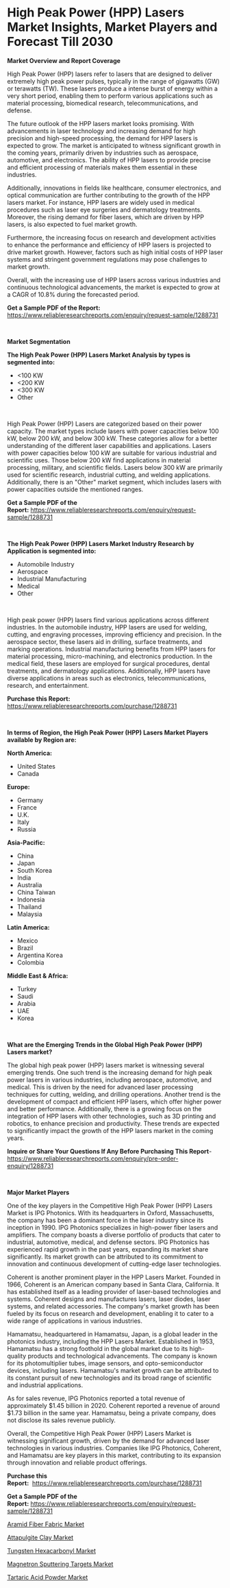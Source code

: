 <p><h1>High Peak Power (HPP) Lasers Market Insights, Market Players and Forecast Till 2030</h1></p><p><strong>Market Overview and Report Coverage</strong></p>
<p><p>High Peak Power (HPP) lasers refer to lasers that are designed to deliver extremely high peak power pulses, typically in the range of gigawatts (GW) or terawatts (TW). These lasers produce a intense burst of energy within a very short period, enabling them to perform various applications such as material processing, biomedical research, telecommunications, and defense.</p><p>The future outlook of the HPP lasers market looks promising. With advancements in laser technology and increasing demand for high precision and high-speed processing, the demand for HPP lasers is expected to grow. The market is anticipated to witness significant growth in the coming years, primarily driven by industries such as aerospace, automotive, and electronics. The ability of HPP lasers to provide precise and efficient processing of materials makes them essential in these industries.</p><p>Additionally, innovations in fields like healthcare, consumer electronics, and optical communication are further contributing to the growth of the HPP lasers market. For instance, HPP lasers are widely used in medical procedures such as laser eye surgeries and dermatology treatments. Moreover, the rising demand for fiber lasers, which are driven by HPP lasers, is also expected to fuel market growth.</p><p>Furthermore, the increasing focus on research and development activities to enhance the performance and efficiency of HPP lasers is projected to drive market growth. However, factors such as high initial costs of HPP laser systems and stringent government regulations may pose challenges to market growth.</p><p>Overall, with the increasing use of HPP lasers across various industries and continuous technological advancements, the market is expected to grow at a CAGR of 10.8% during the forecasted period.</p></p>
<p><strong>Get a Sample PDF of the Report:</strong> <a href="https://www.reliableresearchreports.com/enquiry/request-sample/1288731">https://www.reliableresearchreports.com/enquiry/request-sample/1288731</a></p>
<p>&nbsp;</p>
<p><strong>Market Segmentation</strong></p>
<p><strong>The High Peak Power (HPP) Lasers Market Analysis by types is segmented into:</strong></p>
<p><ul><li><100 KW</li><li><200 KW</li><li><300 KW</li><li>Other</li></ul></p>
<p>&nbsp;</p>
<p><p>High Peak Power (HPP) Lasers are categorized based on their power capacity. The market types include lasers with power capacities below 100 kW, below 200 kW, and below 300 kW. These categories allow for a better understanding of the different laser capabilities and applications. Lasers with power capacities below 100 kW are suitable for various industrial and scientific uses. Those below 200 kW find applications in material processing, military, and scientific fields. Lasers below 300 kW are primarily used for scientific research, industrial cutting, and welding applications. Additionally, there is an "Other" market segment, which includes lasers with power capacities outside the mentioned ranges.</p></p>
<p><strong>Get a Sample PDF of the Report:</strong>&nbsp;<a href="https://www.reliableresearchreports.com/enquiry/request-sample/1288731">https://www.reliableresearchreports.com/enquiry/request-sample/1288731</a></p>
<p>&nbsp;</p>
<p><strong>The High Peak Power (HPP) Lasers Market Industry Research by Application is segmented into:</strong></p>
<p><ul><li>Automobile Industry</li><li>Aerospace</li><li>Industrial Manufacturing</li><li>Medical</li><li>Other</li></ul></p>
<p>&nbsp;</p>
<p><p>High peak power (HPP) lasers find various applications across different industries. In the automobile industry, HPP lasers are used for welding, cutting, and engraving processes, improving efficiency and precision. In the aerospace sector, these lasers aid in drilling, surface treatments, and marking operations. Industrial manufacturing benefits from HPP lasers for material processing, micro-machining, and electronics production. In the medical field, these lasers are employed for surgical procedures, dental treatments, and dermatology applications. Additionally, HPP lasers have diverse applications in areas such as electronics, telecommunications, research, and entertainment.</p></p>
<p><strong>Purchase this Report:</strong>&nbsp; <a href="https://www.reliableresearchreports.com/purchase/1288731">https://www.reliableresearchreports.com/purchase/1288731</a></p>
<p>&nbsp;</p>
<p><strong>In terms of Region, the High Peak Power (HPP) Lasers Market Players available by Region are:</strong></p>
<p>
    <p> <strong> North America: </strong>
        <ul>
            <li>United States</li>
            <li>Canada</li>
        </ul>
        </p> 
    <p> <strong> Europe: </strong>
        <ul>
            <li>Germany</li>
            <li>France</li>
            <li>U.K.</li>
            <li>Italy</li>
            <li>Russia</li>
        </ul>
        </p> 
    <p> <strong> Asia-Pacific: </strong>
        <ul>
            <li>China</li>
            <li>Japan</li>
            <li>South Korea</li>
            <li>India</li>
            <li>Australia</li>
            <li>China Taiwan</li>
            <li>Indonesia</li>
            <li>Thailand</li>
            <li>Malaysia</li>
        </ul>
        </p> 
    <p> <strong> Latin America: </strong>
        <ul>
            <li>Mexico</li>
            <li>Brazil</li>
            <li>Argentina Korea</li>
            <li>Colombia</li>
        </ul>
        </p> 
    <p> <strong> Middle East & Africa: </strong>
        <ul>
            <li>Turkey</li>
            <li>Saudi</li>
            <li>Arabia</li>
            <li>UAE</li>
            <li>Korea</li>
        </ul>
    </p>
    </p>
<p>&nbsp;</p>
<p><strong>What are the Emerging Trends in the Global High Peak Power (HPP) Lasers market?</strong></p>
<p><p>The global high peak power (HPP) lasers market is witnessing several emerging trends. One such trend is the increasing demand for high peak power lasers in various industries, including aerospace, automotive, and medical. This is driven by the need for advanced laser processing techniques for cutting, welding, and drilling operations. Another trend is the development of compact and efficient HPP lasers, which offer higher power and better performance. Additionally, there is a growing focus on the integration of HPP lasers with other technologies, such as 3D printing and robotics, to enhance precision and productivity. These trends are expected to significantly impact the growth of the HPP lasers market in the coming years.</p></p>
<p><strong>Inquire or Share Your Questions If Any Before Purchasing This Report</strong>- <a href="https://www.reliableresearchreports.com/enquiry/pre-order-enquiry/1288731">https://www.reliableresearchreports.com/enquiry/pre-order-enquiry/1288731</a></p>
<p>&nbsp;</p>
<p><strong>Major Market Players</strong></p>
<p><p>One of the key players in the Competitive High Peak Power (HPP) Lasers Market is IPG Photonics. With its headquarters in Oxford, Massachusetts, the company has been a dominant force in the laser industry since its inception in 1990. IPG Photonics specializes in high-power fiber lasers and amplifiers. The company boasts a diverse portfolio of products that cater to industrial, automotive, medical, and defense sectors. IPG Photonics has experienced rapid growth in the past years, expanding its market share significantly. Its market growth can be attributed to its commitment to innovation and continuous development of cutting-edge laser technologies.</p><p>Coherent is another prominent player in the HPP Lasers Market. Founded in 1966, Coherent is an American company based in Santa Clara, California. It has established itself as a leading provider of laser-based technologies and systems. Coherent designs and manufactures lasers, laser diodes, laser systems, and related accessories. The company's market growth has been fueled by its focus on research and development, enabling it to cater to a wide range of applications in various industries.</p><p>Hamamatsu, headquartered in Hamamatsu, Japan, is a global leader in the photonics industry, including the HPP Lasers Market. Established in 1953, Hamamatsu has a strong foothold in the global market due to its high-quality products and technological advancements. The company is known for its photomultiplier tubes, image sensors, and opto-semiconductor devices, including lasers. Hamamatsu's market growth can be attributed to its constant pursuit of new technologies and its broad range of scientific and industrial applications.</p><p>As for sales revenue, IPG Photonics reported a total revenue of approximately $1.45 billion in 2020. Coherent reported a revenue of around $1.73 billion in the same year. Hamamatsu, being a private company, does not disclose its sales revenue publicly.</p><p>Overall, the Competitive High Peak Power (HPP) Lasers Market is witnessing significant growth, driven by the demand for advanced laser technologies in various industries. Companies like IPG Photonics, Coherent, and Hamamatsu are key players in this market, contributing to its expansion through innovation and reliable product offerings.</p></p>
<p><strong>Purchase this Report:</strong>&nbsp;&nbsp;<a href="https://www.reliableresearchreports.com/purchase/1288731">https://www.reliableresearchreports.com/purchase/1288731</a></p>
<p></p>
<p><strong>Get a Sample PDF of the Report:</strong>&nbsp;<a href="https://www.reliableresearchreports.com/enquiry/request-sample/1288731">https://www.reliableresearchreports.com/enquiry/request-sample/1288731</a></p>
<p><p><a href="https://medium.com/@jeromekling1967/aramid-fiber-fabric-market-research-report-its-history-and-forecast-2023-to-2030-ff3cfb3f0945">Aramid Fiber Fabric Market</a></p><p><a href="https://medium.com/@jazminjones30/attapulgite-clay-market-size-cagr-trends-2024-2030-806eaad12ed8">Attapulgite Clay Market</a></p><p><a href="https://medium.com/@leliajewess/tungsten-hexacarbonyl-market-analysis-and-sze-forecasted-for-period-from-2023-to-2030-0aaf67e5fa3e">Tungsten Hexacarbonyl Market</a></p><p><a href="https://medium.com/@andrewhills1925/magnetron-sputtering-targets-market-size-reveals-the-best-marketing-channels-in-global-industry-c904daa65b1c">Magnetron Sputtering Targets Market</a></p><p><a href="https://medium.com/@terrellconn/tartaric-acid-powder-market-outlook-industry-overview-and-forecast-2023-to-2030-0c4a2294cb8b">Tartaric Acid Powder Market</a></p></p>
